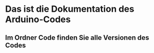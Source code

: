 # Das ist die Dokumentation des Arduino-Codes

## Im Ordner Code finden Sie alle Versionen des Codes

